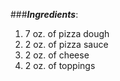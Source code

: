 ###__*Ingredients*__:
1. 7 oz. of pizza dough
2. 2 oz. of pizza sauce
3. 2 oz. of cheese
4. 2 oz. of toppings